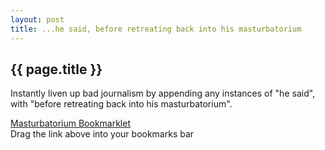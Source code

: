 ```yaml
---
layout: post
title: ...he said, before retreating back into his masturbatorium 
---
```


{{ page.title }}
----------------

Instantly liven up bad journalism by appending any instances of "he
said", with "before retreating back into his masturbatorium".

<a class="bookmarklet"
href="javascript:void(function(){document.body.innerHTML=document.body.innerHTML.replace(/\bhe\b\s\bsaid\b/g,&quot;he
said, before retreating back into his
masturbatorium&quot;);document.body.innerHTML=document.body.innerHTML.replace(/\bHe\b\s\bsaid\b/g,&quot;He 
said - before retreating back into his masturbatorium - &quot;);})();">Masturbatorium Bookmarklet</a><br>
<span>Drag the link above into your bookmarks bar</span>
